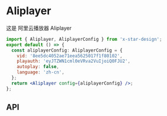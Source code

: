 # Aliplayer

这是 阿里云播放器 Aliplayer

```jsx
import { Aliplayer, AliplayerConfig } from 'x-star-design';
export default () => {
  const aliplayerConfig: AliplayerConfig = {
    vid: '8ee5dc4052ae71eea5625017f1f80102',
    playauth: 'eyJTZWN1cml0eVRva2VuIjoiQ0FJU2',
    autoplay: false,
    language: 'zh-cn',
  };
  return <Aliplayer config={aliplayerConfig} />;
};
```

## API

<API id="AcAnimation"></API>
